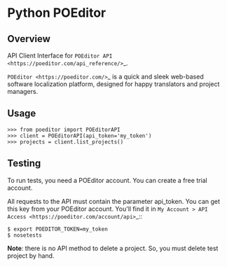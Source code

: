 Python POEditor
===============

Overview
--------

API Client Interface for `POEditor API <https://poeditor.com/api_reference/>`_.

`POEditor <https://poeditor.com/>`_ is a quick and sleek web-based software
localization platform, designed for happy translators and project managers.

Usage
-----

    >>> from poeditor import POEditorAPI
    >>> client = POEditorAPI(api_token='my_token')
    >>> projects = client.list_projects()

Testing
-------

To run tests, you need a POEditor account. You can create a free trial account.

All requests to the API must contain the parameter api_token. You can get this
key from your POEditor account. You'll find it in `My Account > API Access <https://poeditor.com/account/api>`_::

    $ export POEDITOR_TOKEN=my_token
    $ nosetests

**Note**: there is no API method to delete a project. So, you must delete test
project by hand.
